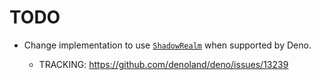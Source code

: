 # TODO

- Change implementation to use [`ShadowRealm`](https://github.com/tc39/proposal-shadowrealm) when supported by Deno.

  - TRACKING: https://github.com/denoland/deno/issues/13239
